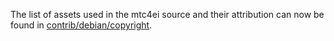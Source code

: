 The list of assets used in the mtc4ei source and their attribution can now be found in [contrib/debian/copyright](../contrib/debian/copyright).
